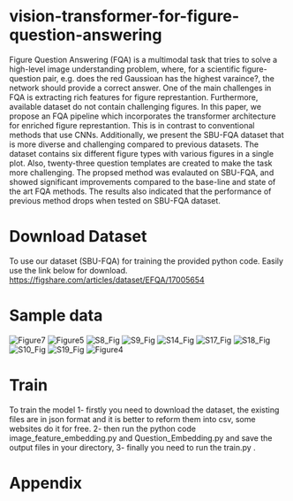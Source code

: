 # vision-transformer-for-figure-question-answering
Figure Question Answering (FQA) is a multimodal task that tries to solve a high-level image understanding problem, where, for a scientific figure-question pair, e.g. does the red Gaussioan has the highest varaince?, the network should provide a correct answer. One of the main challenges in FQA is extracting rich features for figure represtantion. Furthermore, available dataset do not contain challenging figures. In this paper, we propose an FQA pipeline which incorporates the transformer architecture for enriched figure represtantion. This is in contrast to conventional methods that use CNNs. Additionally, we present the SBU-FQA dataset that is more diverse and challenging  compared to previous datasets. The dataset contains six different figure types with various figures in a single plot. Also, twenty-three question templates are created to make the task more challenging. The propsed method was evalauted on SBU-FQA, and showed significant improvements compared to the base-line and state of the art FQA methods. The results also indicated that the performance of previous method drops when tested on SBU-FQA dataset. 

# Download Dataset
To use our dataset (SBU-FQA) for training the provided python code. Easily use the link below for download.
https://figshare.com/articles/dataset/EFQA/17005654

# Sample data
![Figure7](https://user-images.githubusercontent.com/65096744/163022734-e417ed48-15ea-4a57-b2ce-6eea08f731f3.png)
![Figure5](https://user-images.githubusercontent.com/65096744/163022804-a255cf36-f7c1-46d2-9ef6-31af26a75a61.png)
![S8_Fig](https://user-images.githubusercontent.com/65096744/163022894-da5d8456-5246-4de9-9f76-a2d1cdb7839e.png)
![S9_Fig](https://user-images.githubusercontent.com/65096744/163022901-0daccfb1-f9a2-4b3e-bc57-f417bcd71ccf.png)
![S14_Fig](https://user-images.githubusercontent.com/65096744/163022910-3cc5de10-85aa-4569-ba5c-c72c2034e7d4.png)
![S17_Fig](https://user-images.githubusercontent.com/65096744/163022918-54f3b83c-89d0-4dd7-b33e-7a90b41d5a72.png)
![S18_Fig](https://user-images.githubusercontent.com/65096744/163022934-144ac332-bcee-44bb-be2d-52606b81dd27.png)
![S10_Fig](https://user-images.githubusercontent.com/65096744/163022953-14dec422-1358-467c-b03b-f8162754de6b.png)
![S19_Fig](https://user-images.githubusercontent.com/65096744/163022960-b21364a5-7b60-4409-a098-a7581172eccd.png)
![Figure4](https://user-images.githubusercontent.com/65096744/163022989-93faebe5-86c5-4e2e-92b4-40a503d15b4c.png)

# Train 
To train the model
1- firstly you need to download the dataset, the existing files are in json format and it is better to reform them into csv, some websites do it for free.
2- then run the python code image_feature_embedding.py and Question_Embedding.py and save the output files in your directory, 
3- finally you need to run the train.py . 

# Appendix


